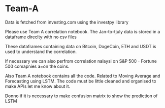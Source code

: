 # Team-A

Data is fetched from investing.com using the investpy library

Please use Team A correlation notebook. 
The Jan-to-tjuly data is stored in a dataframe direclty with no csv files

These dataframes containing data on Bitcoin, DogeCoin, ETH and USDT is used to understand the correlation.

If necessary we can also perfrom correlation nalaysi on S&P 500 - Fortune 500 comapnies a=on the coins.

Also Team A notebook contains all the code. Related to Moving Average and Forecasting using LSTM. The code must be little cleaned and organised to make APIs 
let me know about it.

Donno if it is necessary to make confusion matrix to show the prediction of LSTM 
